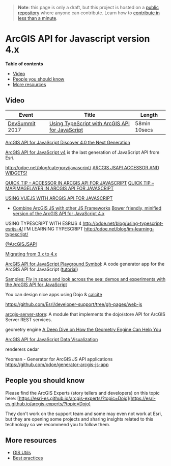 > **Note**: this page is only a draft, but this project is hosted on a [public repository](https://github.com/hhkaos/awesome-arcgis) where anyone can contribute. Learn how to [contribute in less than a minute](https://github.com/hhkaos/awesome-arcgis/blob/master/CONTRIBUTING.md#contributions).

# ArcGIS API for Javascript version 4.x
<!-- START doctoc generated TOC please keep comment here to allow auto update -->
<!-- DON'T EDIT THIS SECTION, INSTEAD RE-RUN doctoc TO UPDATE -->
**Table of contents**

- [Video](#video)
- [People you should know](#people-you-should-know)
- [More resources](#more-resources)

<!-- END doctoc generated TOC please keep comment here to allow auto update -->

## Video

|Event|Title|Length|
|---|---|---|
|[DevSummit](http://www.esri.com/events/devsummit) 2017|[Using TypeScript with ArcGIS API for JavaScript](https://www.youtube.com/watch?v=09GtEgyINdo&index=18&list=PLaPDDLTCmy4Z844nQ0aFdRCTICoNDPf7E)|58min 10secs


[ArcGIS API for JavaScript Discover 4.0 the Next Generation](http://www.esri.com/videos/watch?playlistid=series_259&channelid=LegacyVideo&isLegacy=true&title=2016-esri-developer-summit:-javascript-tech-sessions)


[ArcGIS API for JavaScript v4](https://developers.arcgis.com/javascript/latest/guide/index.html)
is the last generation of JavaScript API from Esri.

http://odoe.net/blog/category/javascript/
[ARCGIS JSAPI ACCESSOR AND WIDGETS!](http://odoe.net/blog/arcgis-jsapi-accessor-widgets/)

[QUICK TIP – ACCESSOR IN ARCGIS API FOR JAVASCRIPT](http://odoe.net/blog/quick-tip-accessor-arcgis-api-javascript/)
[QUICK TIP – MAPIMAGELAYER IN ARCGIS API FOR JAVASCRIPT](http://odoe.net/blog/quick-tip-mapimagelayer-in-arcgis-api-for-javascript/)

[USING VUEJS WITH ARCGIS API FOR JAVASCRIPT](http://odoe.net/blog/using-vuejs-arcgis-api-javascript/)

* [Combine ArcGIS JS with other JS Frameworks](../../README.md)
[Bower friendly, minified version of the ArcGIS API for JavaScript 4.x](https://github.com/Esri/arcgis-js-api/tree/4master)

USING TYPESCRIPT WITH ESRIJS 4
http://odoe.net/blog/using-typescript-esrijs-4/
I’M LEARNING TYPESCRIPT
http://odoe.net/blog/im-learning-typescript/

[@ArcGISJSAPI](https://twitter.com/ArcGISJSAPI)

[Migrating from 3.x to 4.x](https://developers.arcgis.com/javascript/latest/guide/migrating/index.html)

[ArcGIS API for JavaScript Playground Symbol](https://developers.arcgis.com/javascript/latest/sample-code/playground/live/index.html): A code generator app for the ArcGIS API for JavaScript ([tutorial](https://blogs.esri.com/esri/arcgis/2017/03/28/take-advantage-of-the-javascript-symbol-playground/))


[Samples: Fly in space and look across the sea: demos and experiments with the ArcGIS API for JavaScript](https://github.com/jwasilgeo/esri-experiments)

You can design nice apps using Dojo & [calcite](../../calcite/README.md)

https://github.com/Esri/developer-support/tree/gh-pages/web-js

[arcgis-server-store](https://github.com/thollingshead/arcgis-server-store):
A module that implements the dojo/store API for ArcGIS Server REST services.

geometry engine
[A Deep Dive on How the Geometry Engine Can Help You](http://www.esri.com/videos/watch?playlistid=series_259&channelid=LegacyVideo&isLegacy=true&title=2016-esri-developer-summit:-javascript-tech-sessions)

[ArcGIS API for JavaScript Data Visualization](http://www.esri.com/videos/watch?playlistid=series_259&channelid=LegacyVideo&isLegacy=true&title=2016-esri-developer-summit:-javascript-tech-sessions)

renderers
cedar

Yeoman - Generator for ArcGIS JS API applications
https://github.com/odoe/generator-arcgis-js-app

## People you should know

Please find the ArcGIS Experts (story tellers and developers) on this topic here: [https://esri-es.github.io/arcgis-experts/?topic=Dojo](https://esri-es.github.io/arcgis-experts/?topic=Dojo)

They don't work on the support team and some may even not work at Esri,
but they are opening some projects and sharing insights related to this
technology so we recommend you to follow them.

## More resources

* [GIS Utils](../../../../../../../gis/utils/README.md)
* [Best practices](../../../best-practices/README.md)
